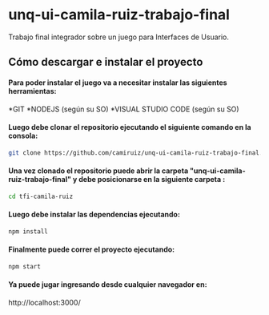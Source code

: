 # unq-ui-camila-ruiz-trabajo-final
Trabajo final integrador sobre un juego para Interfaces de Usuario.

## Cómo descargar e instalar el proyecto

#### Para poder instalar el juego va a necesitar instalar las siguientes herramientas:

*GIT 
*NODEJS (según su SO)
*VISUAL STUDIO CODE (según su SO)

#### Luego debe clonar el repositorio ejecutando el siguiente comando en la consola:

```bash
git clone https://github.com/camiruiz/unq-ui-camila-ruiz-trabajo-final.git
```

#### Una vez clonado el repositorio puede abrir la carpeta "unq-ui-camila-ruiz-trabajo-final" y debe posicionarse en la siguiente carpeta :

```bash
cd tfi-camila-ruiz
```

#### Luego debe instalar las dependencias ejecutando:

```bash
npm install
```

#### Finalmente puede correr el proyecto ejecutando:

```bash
npm start
```

#### Ya puede jugar ingresando desde cualquier navegador en:

http://localhost:3000/
